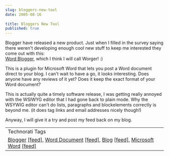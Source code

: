 ```yaml
---
slug: bloggers-new-tool
date: 2005-08-16
 
title: Bloggers New Tool
published: true
---
```

Blogger have released a new product.  Just when I filled in the survey saying there weren't developing enough cool new stuff to keep me interested they come out with this:<br /><a href="http://buzz.blogger.com/bloggerforword.html">Word Blogger</a>, which I think I will call Worger! :)<p />This is a plugin for Microsoft Word that lets you post a Word document direct to your blog.  I can't wait to have a go, it looks interesting.  Does anyone have any reviews of it yet?  Does it keep the exact format of your Word document?<p />This is actually quite a timely software release, I was getting really annoyed with the WSIWYG editor that I had gone back to plain mode.  Why the WSYWIG editor can't do lists, paragraphs and blockelements correctly is beyond me. (it does tag links and email addresses nicely though!)<p />Anyway, I will give it a try and post my feed back on my blog.<p /><table class="TechnoratiHead TagHeader">
<tr><td>Technorati Tags</td></tr>
<tr class="Technorati"><td>
<a href="http://www.technorati.com/tag/Blogger" class="Tag" rel="tag">Blogger</a> <a href="http://feeds.technorati.com/feed/posts/tag/Blogger" class="Tag">[feed]</a>, <a href="http://www.technorati.com/tag/Word%20Document" class="Tag" rel="tag">Word Document</a> <a href="http://feeds.technorati.com/feed/posts/tag/Word%20Document" class="Tag">[feed]</a>, <a href="http://www.technorati.com/tag/Blog" class="Tag" rel="tag">Blog</a> <a href="http://feeds.technorati.com/feed/posts/tag/Blog" class="Tag">[feed]</a>, <a href="http://www.technorati.com/tag/Microsoft%20Word" class="Tag" rel="tag">Microsoft Word</a> <a href="http://feeds.technorati.com/feed/posts/tag/Microsoft%20Word" class="Tag">[feed]</a>
</td></tr>
</table><div class="blogger-post-footer"><img class="posterous_download_image" src="https://blogger.googleusercontent.com/tracker/8109338-112422115182973621?l=www.kinlan.co.uk%2Findex.html" height="1" alt="" width="1" /></div>

